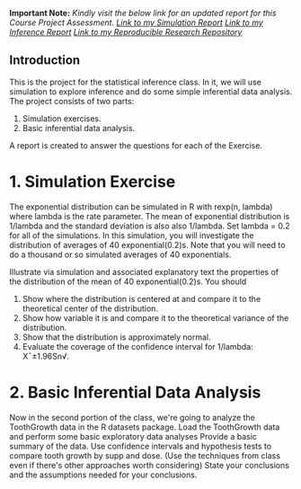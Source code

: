   
**Important Note:** *Kindly visit the below link for an updated report for this Course Project Assessment. 
[Link to my Simulation Report](http://rpubs.com/bram/StatInf-Proj1-Simulation)
[Link to my Inference Report](http://rpubs.com/bram/StatInf-Proj2-Inference)
[Link to my Reproducible Research Repository](https://github.com/buva-datascience/Statistical-Inference)*  
  
## Introduction  

This is the project for the statistical inference class. In it, we will use simulation to explore inference and do some simple inferential data analysis. The project consists of two parts:

1. Simulation exercises.
2. Basic inferential data analysis.

A report is created to answer the questions for each of the Exercise.  
  
# 1. Simulation Exercise  
  
The exponential distribution can be simulated in R with rexp(n, lambda) where lambda is the rate parameter. The mean of exponential distribution is 1/lambda and the standard deviation is also also 1/lambda. Set lambda = 0.2 for all of the simulations. In this simulation, you will investigate the distribution of averages of 40 exponential(0.2)s. Note that you will need to do a thousand or so simulated averages of 40 exponentials.

Illustrate via simulation and associated explanatory text the properties of the distribution of the mean of 40 exponential(0.2)s.  You should
1. Show where the distribution is centered at and compare it to the theoretical center of the distribution.
2. Show how variable it is and compare it to the theoretical variance of the distribution.
3. Show that the distribution is approximately normal.
4. Evaluate the coverage of the confidence interval for 1/lambda: X¯±1.96Sn√.  
   
  
# 2. Basic Inferential Data Analysis  
  
Now in the second portion of the class, we're going to analyze the ToothGrowth data in the R datasets package. 
Load the ToothGrowth data and perform some basic exploratory data analyses 
Provide a basic summary of the data.
Use confidence intervals and hypothesis tests to compare tooth growth by supp and dose. (Use the techniques from class even if there's other approaches worth considering)
State your conclusions and the assumptions needed for your conclusions.   
  
  